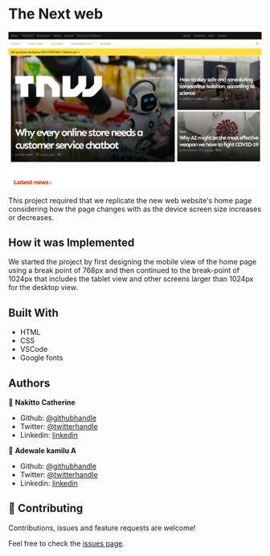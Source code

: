 # The Next web

![screenshot](./TNW.jpg)

This project required that we replicate the new web website's home page considering how the page changes with as the device screen size increases or decreases.

## How it was Implemented

We started the project by first designing the mobile view of the home page using a break point of 768px and then continued to the break-point of 1024px that includes the tablet view and other screens larger than 1024px for the desktop view.

## Built With

* HTML
* CSS
* VSCode
* Google fonts

## Authors

👤 **Nakitto Catherine** 
* Github: [@githubhandle](https://github.com/Cathella)
* Twitter: [@twitterhandle](https://twitter.com/cathella9)
* Linkedin: [linkedin](https://www.linkedin.com/in/catherine-nakitto-51ba2a40/)

👤 **Adewale kamilu A**  
* Github: [@githubhandle](https://github.com/adewaleK)
* Twitter: [@twitterhandle](https://twitter.com/twitterhandle)
* Linkedin: [linkedin](https://linkedin.com/linkedinhandle)

## 🤝 Contributing

Contributions, issues and feature requests are welcome!

Feel free to check the [issues page](issues/).
